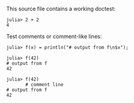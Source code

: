 This source file contains a working doctest:

```jldoctest
julia> 2 + 2
4
```

Test comments or comment-like lines:

```jldoctest
julia> f(x) = println("# output from f\n$x");

julia> f(42)
# output from f
42

julia> f(42)
       # comment line
# output from f
42
```
